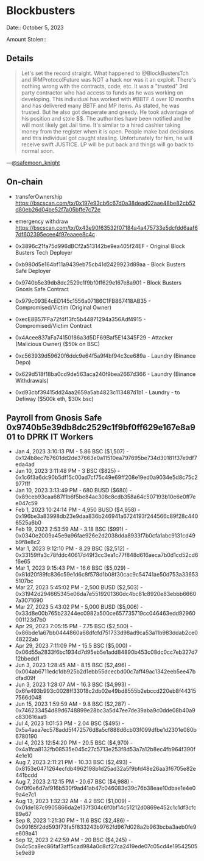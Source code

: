 # Blockbusters

Date:: October 5, 2023

Amount Stolen:: 



## Details

> Let's set the record straight. What happened to @BlockBustersTch and @MProtocolFuture was NOT a hack nor was it an exploit. There's nothing wrong with the contracts, code, etc. It was a "trusted" 3rd party contractor who had access to funds as he was working on developing. This individual has worked with #BBTF 4 over 10 months and has delivered many BBTF and MP items. As stated, he was trusted. But he also got desperate and greedy. He took advantage of his position and stole $$. The authorities have been notified and he will most likely get Jail time. It's similar to a hired cashier taking money from the register when it is open. People make bad decisions and this individual got caught stealing. Unfortunately for him, he will receive swift JUSTICE. LP will be put back and things will go back to normal soon.

—[@safemoon_knight](https://twitter.com/safemoon_knight/status/1710422140271403094)


## On-chain

- transferOwnership https://bscscan.com/tx/0x197e93cb6c67d0a38dead02aae48be82cb52d80eb26d04be52f7a05bffe7c72e

- emergency withdraw https://bscscan.com/tx/0x43e90f63532f07184a4a475733e5dcfdd6aaf67df602395ecee4f97eaaee8c4c

- 0x3896c21fa75d996dBCf2a513142be9ea405f24EF - Original Block Busters Tech Deployer

- 0xb980d5e164bf11a9439eb75cb41d2429923d89aa - Block Busters Safe Deployer

- 0x9740b5e39db8dc2529c1f9bf0ff629e167e8a901 - Block Busters Gnosis Safe Contract

- 0x979c093E4cED145c1556a07186C1FB867418AB35 - Compromised/Victim (Original Owner)

- 0xecE8B57FFa72f4f13fc5b44871294a356Adf4915 - Compromised/Victim Contract

- 0x4Acee837aFa74150186a3d5DF69Baf5E14345F29 - Attacker (Malicious Owner) ($50k on BSC)

- 0xc563939d59620f6ddc9e64f5a9f4bf94c3ce689a - Laundry (Binance Depo)

- 0x629d518f18ba0cd9de563aca240f9bea2667d366 - Laundry (Binance Withdrawals)

- 0xd93cbf39415dd24aa2659a5ab4823c113487d1b1 - Laundry - to Defiway ($500k eth, $30k bsc)




## Payroll from Gnosis Safe 0x9740b5e39db8dc2529c1f9bf0ff629e167e8a901 to DPRK IT Workers
- Jan 4, 2023 3:10:13 PM - 5.86 BSC ($1,507) - 0x124b8ec7b7601dd2de37663e0a11510ea797695be734d30181f37e9df7eda4ad
- Jan 10, 2023 3:11:48 PM - 3 BSC ($825) - 0x1c6f3a6dc90b5df15c00ad7cf75c49e69ff208e19ed0a9034e5d8c75c2977fff
- Jan 10, 2023 3:13:49 PM - 680 BUSD ($680) - 0x89ceb93caa687f1b6f5be84ac308c8cdb358a64c507193b10e6e0ff7ee047c59
- Feb 1, 2023 10:24:14 PM - 4,950 BUSD ($4,958) - 0x196be3a83998db23e9daa836b246941a6724193f244566c89f28c4406525a6b0
- Feb 19, 2023 2:53:59 AM - 3.18 BSC ($991) - 0x0340e2009a45e9a96fae926e2d2038dda8933f7b0cfa1abc9131cd49b9f8e8c2
- Mar 1, 2023 9:12:10 PM - 8.29 BSC ($2,512) - 0x33159ffa3c78fddc40617d49f3cc3ea1c77f848d616aeca7b0d1cd52cd6f6e65
- Mar 1, 2023 9:15:43 PM - 16.6 BSC ($5,029) - 0x81d20f89fc836c59e1d6c8f578d1b08f30cac9c54741ae50d753a336535107bc
- Mar 27, 2023 5:45:02 PM - 2,500 BUSD ($2,503) - 0x31942d294665345e06da7e5519201360dc4bc81c8920e83ebbb66607a3071690
- Mar 27, 2023 5:43:02 PM - 5,000 BUSD ($5,006) - 0x33d8e00b765b23244ec0982a500ce657735719cc046463edd92960001123d7b0
- Apr 29, 2023 7:05:15 PM - 7.75 BSC ($2,500) - 0x86bde1a67bb0444860a68dfcfd751733d98ad9ca53a11b983ddab2ce048222ab
- Apr 29, 2023 7:11:09 PM - 15.5 BSC ($5,000) - 0x06d55a2833f6bc1934d7d95eb5e1add84890b453c08dc0cc7eb327d712bbedd1
- Jun 3, 2023 1:28:45 AM - 8.15 BSC ($2,496) - 0x004ab6711edc1db925b2d1ebb55dcecbd00c7aff49ac1342eeb5ee47bdfad09f
- Jun 3, 2023 1:28:07 AM - 16.3 BSC ($4,993) - 0x6fe493b993c0028ff33018c2db02e49bd8555b2ebccd220eb8f443157566d048
- Jun 15, 2023 1:59:59 AM - 9.8 BSC ($2,287) - 0x746233454d89d6748899e28bc3a5d47ee7de39aba9c0dde08b40a9c830616aa9
- Jul 4, 2023 1:01:53 PM - 2.04 BSC ($495) - 0x5a4aea7ec578add5f472576d8a5cf888d6cb03f099dfbe1d2301e080b6780190
- Jul 4, 2023 12:54:20 PM - 20.5 BSC ($4,970) - 0x4a1fca8132fb08535e045c27c5713e253f8d53a7a12b8ec4fb964f390f4e1e10
- Aug 7, 2023 2:11:21 PM - 10.33 BSC ($2,493) - 0x8153e0471264ecfdb4962198b1d25ad32a5f9bfd48e26aa3f6705e82e441bcdd
- Aug 7, 2023 2:12:15 PM - 20.67 BSC ($4,988) - 0xf0f0e6d7af916b530f9ad41ab47c046083d39c76b38eae10dbae1e4e09a4e7c1
- Aug 13, 2023 1:32:32 AM - 4.2 BSC ($1,009) - 0x01de187c9905866da2e137f304c6f0bf14c51212d0869e452c1c1df3cfc89e67
- Sep 8, 2023 1:21:30 PM - 11.6 BSC ($2,486) - 0x99165f2dd593f73fa5f833243b9762fd967d028a2b963bcba3aeb0fe9e609a41
- Sep 12, 2023 2:42:59 AM - 20 BSC ($4,245) - 0x4c5ca8ec86faf3aff5cad984a0c8cf27ca2419ede07c05cd4e195425055e9e89
